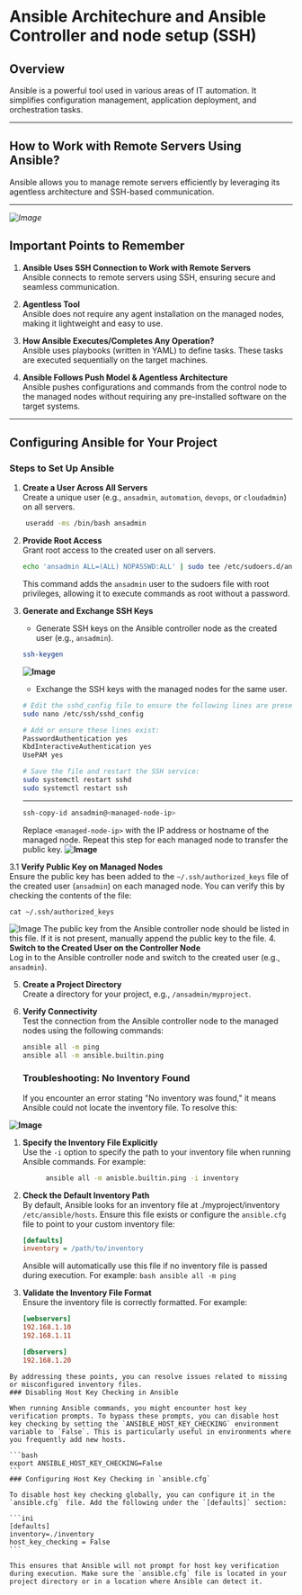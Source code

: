 # Ansible Architechure and Ansible Controller and node setup (SSH)

## Overview
Ansible is a powerful tool used in various areas of IT automation. It simplifies configuration management, application deployment, and orchestration tasks.

---

## How to Work with Remote Servers Using Ansible?
Ansible allows you to manage remote servers efficiently by leveraging its agentless architecture and SSH-based communication.

---
*![Image](https://github.com/user-attachments/assets/bab5c08f-5253-4a03-b25f-2acbf7a67da1)*

## Important Points to Remember

1. **Ansible Uses SSH Connection to Work with Remote Servers**  
    Ansible connects to remote servers using SSH, ensuring secure and seamless communication.

2. **Agentless Tool**  
    Ansible does not require any agent installation on the managed nodes, making it lightweight and easy to use.

3. **How Ansible Executes/Completes Any Operation?**  
    Ansible uses playbooks (written in YAML) to define tasks. These tasks are executed sequentially on the target machines.

4. **Ansible Follows Push Model & Agentless Architecture**  
    Ansible pushes configurations and commands from the control node to the managed nodes without requiring any pre-installed software on the target systems.

---
## Configuring Ansible for Your Project

### Steps to Set Up Ansible

1. **Create a User Across All Servers**  
    Create a unique user (e.g., `ansadmin`, `automation`, `devops`, or `cloudadmin`) on all servers.
       
```bash
    useradd -ms /bin/bash ansadmin 
 ```
2. **Provide Root Access**  
    Grant root access to the created user on all servers.
      
    ```bash
    echo 'ansadmin ALL=(ALL) NOPASSWD:ALL' | sudo tee /etc/sudoers.d/ansadmin
    ```
    This command adds the `ansadmin` user to the sudoers file with root privileges, allowing it to execute commands as root without a password.
3. **Generate and Exchange SSH Keys**  
    - Generate SSH keys on the Ansible controller node as the created user (e.g., `ansadmin`).  

    ```bash
    ssh-keygen
    ```
    **![Image](https://github.com/user-attachments/assets/4dae8ce6-b428-4981-816f-ddbad0e37e2e)**

    - Exchange the SSH keys with the managed nodes for the same user.
    ```bash
    # Edit the sshd_config file to ensure the following lines are present and not commented:
    sudo nano /etc/ssh/sshd_config

    # Add or ensure these lines exist:
    PasswordAuthentication yes
    KbdInteractiveAuthentication yes
    UsePAM yes

    # Save the file and restart the SSH service:
    sudo systemctl restart sshd
    sudo systemctl restart ssh

    ```
    ---
    ```bash
    ssh-copy-id ansadmin@<managed-node-ip>
    ```
    Replace `<managed-node-ip>` with the IP address or hostname of the managed node. Repeat this step for each managed node to transfer the public key.
**![Image](https://github.com/user-attachments/assets/8bcb3ee5-ed13-4a39-a9da-b4eb00705bb6)**

3.1 **Verify Public Key on Managed Nodes**  
    Ensure the public key has been added to the `~/.ssh/authorized_keys` file of the created user (`ansadmin`) on each managed node. You can verify this by checking the contents of the file:

    
    cat ~/.ssh/authorized_keys
 
![Image](https://github.com/user-attachments/assets/a8f59568-1a29-40a7-9fe6-a37a6e7612a3)
    The public key from the Ansible controller node should be listed in this file. If it is not present, manually append the public key to the file.
4. **Switch to the Created User on the Controller Node**  
    Log in to the Ansible controller node and switch to the created user (e.g., `ansadmin`).

5. **Create a Project Directory**  
    Create a directory for your project, e.g., `/ansadmin/myproject`.

6. **Verify Connectivity**  
    Test the connection from the Ansible controller node to the managed nodes using the following commands:  
    ```bash
    ansible all -m ping
    ansible all -m ansible.builtin.ping
    ```
    ### Troubleshooting: No Inventory Found

    If you encounter an error stating "No inventory was found," it means Ansible could not locate the inventory file. To resolve this:

**![Image](https://github.com/user-attachments/assets/b3900610-3761-4506-a363-6256d644a66a)**
    
   1. **Specify the Inventory File Explicitly**  
        Use the `-i` option to specify the path to your inventory file when running Ansible commands. For example:

```bash
         ansible all -m anisble.builtin.ping -i inventory
```
   2. **Check the Default Inventory Path**  
        By default, Ansible looks for an inventory file at ./myproject/inventory `/etc/ansible/hosts`. Ensure this file exists or configure the `ansible.cfg` file to point to your custom inventory file:
        ```ini
        [defaults]
        inventory = /path/to/inventory
        ```

       Ansible will automatically use this file if no inventory file is passed during execution. For example:
           ```bash
           ansible all -m ping
           ```
           
  3. **Validate the Inventory File Format**  
        Ensure the inventory file is correctly formatted. For example:
        ```ini
        [webservers]
        192.168.1.10
        192.168.1.11

        [dbservers]
        192.168.1.20
        ```

    By addressing these points, you can resolve issues related to missing or misconfigured inventory files.  
    ### Disabling Host Key Checking in Ansible

    When running Ansible commands, you might encounter host key verification prompts. To bypass these prompts, you can disable host key checking by setting the `ANSIBLE_HOST_KEY_CHECKING` environment variable to `False`. This is particularly useful in environments where you frequently add new hosts.

    ```bash
    export ANSIBLE_HOST_KEY_CHECKING=False
    ```
    ### Configuring Host Key Checking in `ansible.cfg`

    To disable host key checking globally, you can configure it in the `ansible.cfg` file. Add the following under the `[defaults]` section:

    ```ini
    [defaults]
    inventory=./inventory
    host_key_checking = False
    ```

    This ensures that Ansible will not prompt for host key verification during execution. Make sure the `ansible.cfg` file is located in your project directory or in a location where Ansible can detect it.
    